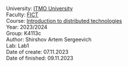 University: [ITMO University](https://itmo.ru/ru/) </br>
Faculty: [FICT](https://fict.itmo.ru) </br>
Course: [Introduction to distributed technologies](https://github.com/itmo-ict-faculty/introduction-to-distributed-technologies) </br>
Year: 2023/2024 </br>
Group: K4113c </br>
Author: Shirshov Artem Sergeevich</br>
Lab: Lab1 </br>
Date of create: 07.11.2023 </br>
Date of finished: 09.11.2023 </br>